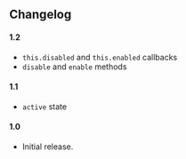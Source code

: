 ## Changelog

#### 1.2

* `this.disabled` and `this.enabled` callbacks
* `disable` and `enable` methods

#### 1.1

* `active` state

#### 1.0

* Initial release.